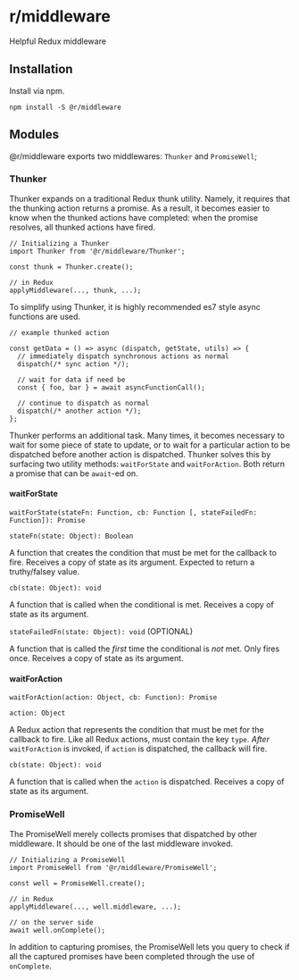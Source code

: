 # r/middleware
Helpful Redux middleware

## Installation
Install via npm.

`npm install -S @r/middleware`

## Modules
@r/middleware exports two middlewares: `Thunker` and `PromiseWell`;

### Thunker
Thunker expands on a traditional Redux thunk utility. Namely, it requires that the thunking action returns a promise. As a result, it becomes easier to know when the thunked actions have completed: when the promise resolves, all thunked actions have fired.

```es6
// Initializing a Thunker
import Thunker from '@r/middleware/Thunker';

const thunk = Thunker.create();

// in Redux
applyMiddleware(..., thunk, ...);
```

To simplify using Thunker, it is highly recommended es7 style async functions are used.

```es6
// example thunked action

const getData = () => async (dispatch, getState, utils) => {
  // immediately dispatch synchronous actions as normal
  dispatch(/* sync action */);

  // wait for data if need be
  const { foo, bar } = await asyncFunctionCall();

  // continue to dispatch as normal
  dispatch(/* another action */);
};
```

Thunker performs an additional task. Many times, it becomes necessary to wait for some piece of state to update, or to wait for a particular action to be dispatched before another action is dispatched. Thunker solves this by surfacing two utility methods: `waitForState` and `waitForAction`. Both return a promise that can be `await`-ed on.

#### waitForState

```
waitForState(stateFn: Function, cb: Function [, stateFailedFn: Function]): Promise
```

`stateFn(state: Object): Boolean`

A function that creates the condition that must be met for the callback to fire. Receives a copy of state as its argument. Expected to return a truthy/falsey value.

`cb(state: Object): void`

A function that is called when the conditional is met. Receives a copy of state as its argument.

`stateFailedFn(state: Object): void` (OPTIONAL)

A function that is called the *first* time the conditional is *not* met. Only fires once. Receives a copy of state as its argument.


#### waitForAction

```
waitForAction(action: Object, cb: Function): Promise
```

`action: Object`

A Redux action that represents the condition that must be met for the callback to fire. Like all Redux actions, must contain the key `type`. *After* `waitForAction` is invoked, if `action` is dispatched, the callback will fire.

`cb(state: Object): void`

A function that is called when the `action` is dispatched. Receives a copy of state as its argument.

### PromiseWell
The PromiseWell merely collects promises that dispatched by other middleware. It should be one of the last middleware invoked.

```es6
// Initializing a PromiseWell
import PromiseWell from '@r/middleware/PromiseWell';

const well = PromiseWell.create();

// in Redux
applyMiddleware(..., well.middleware, ...);

// on the server side
await well.onComplete();
```

In addition to capturing promises, the PromiseWell lets you query to check if all the captured promises have been completed through the use of `onComplete`.
